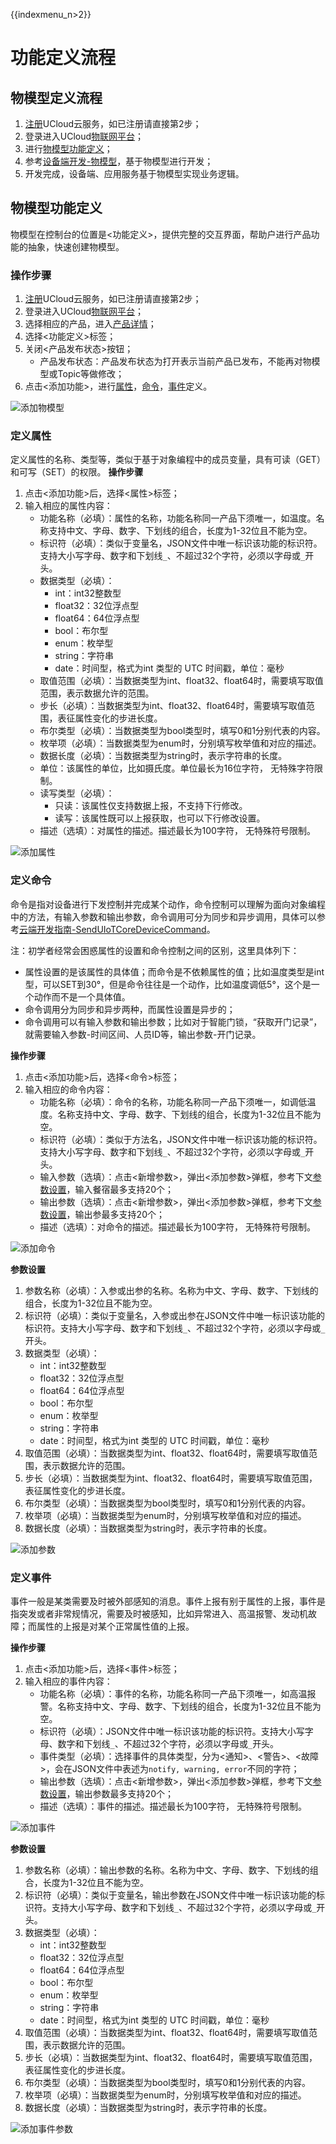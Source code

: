 {{indexmenu_n>2}}

# 功能定义流程


## 物模型定义流程
1. [注册](https://passport.ucloud.cn/#register)UCloud云服务，如已注册请直接第2步；
2. 登录进入UCloud[物联网平台](https://console.ucloud.cn/iot)；
3. 进行[物模型功能定义]()；
4. 参考[设备端开发-物模型]()，基于物模型进行开发；
5. 开发完成，设备端、应用服务基于物模型实现业务逻辑。



## 物模型功能定义
物模型在控制台的位置是<功能定义>，提供完整的交互界面，帮助户进行产品功能的抽象，快速创建物模型。


### 操作步骤
1. [注册](https://passport.ucloud.cn/#register)UCloud云服务，如已注册请直接第2步；
2. 登录进入UCloud[物联网平台](https://console.ucloud.cn/iot)；
3. 选择相应的产品，进入[产品详情]()；
4. 选择<功能定义>标签；
5. 关闭<产品发布状态>按钮；
   - 产品发布状态：产品发布状态为打开表示当前产品已发布，不能再对物模型或Topic等做修改；
6. 点击<添加功能>，进行[属性]()，[命令]()，[事件]()定义。

![添加物模型](../../images/添加物模型.png)



### 定义属性

定义属性的名称、类型等，类似于基于对象编程中的成员变量，具有可读（GET）和可写（SET）的权限。
**操作步骤**

1. 点击<添加功能>后，选择<属性>标签；
2. 输入相应的属性内容：
   - 功能名称（必填）：属性的名称，功能名称同一产品下须唯一，如温度。名称支持中文、字母、数字、下划线的组合，长度为1-32位且不能为空。
   - 标识符（必填）：类似于变量名，JSON文件中唯一标识该功能的标识符。支持大小写字母、数字和下划线`_`、不超过32个字符，必须以字母或`_`开头。
   - 数据类型（必填）：
      - int：int32整数型
      - float32：32位浮点型
      - float64：64位浮点型
      - bool：布尔型
      - enum：枚举型
      - string：字符串
      - date：时间型，格式为int 类型的 UTC 时间戳，单位：毫秒
   - 取值范围（必填）：当数据类型为int、float32、float64时，需要填写取值范围，表示数据允许的范围。
   - 步长（必填）：当数据类型为int、float32、float64时，需要填写取值范围，表征属性变化的步进长度。
   - 布尔类型（必填）：当数据类型为bool类型时，填写0和1分别代表的内容。
   - 枚举项（必填）：当数据类型为enum时，分别填写枚举值和对应的描述。
   - 数据长度（必填）：当数据类型为string时，表示字符串的长度。
   - 单位：该属性的单位，比如摄氏度。单位最长为16位字符， 无特殊字符限制。
   - 读写类型（必填）：
     - 只读：该属性仅支持数据上报，不支持下行修改。
     - 读写：该属性既可以上报获取，也可以下行修改设置。
   - 描述（选填）：对属性的描述。描述最长为100字符， 无特殊符号限制。



![添加属性](../../images/添加属性-3502709.png)



### 定义命令

命令是指对设备进行下发控制并完成某个动作，命令控制可以理解为面向对象编程中的方法，有输入参数和输出参数，命令调用可分为同步和异步调用，具体可以参考[云端开发指南-SendUIoTCoreDeviceCommand]()。



注：初学者经常会困惑属性的设置和命令控制之间的区别，这里具体列下：
- 属性设置的是该属性的具体值；而命令是不依赖属性的值；比如温度类型是int型，可以SET到30°，但是命令往往是一个动作，比如温度调低5°，这个是一个动作而不是一个具体值。
- 命令调用分为同步和异步两种，而属性设置是异步的；
- 命令调用可以有输入参数和输出参数；比如对于智能门锁，“获取开门记录”，就需要输入参数-时间区间、人员ID等，输出参数-开门记录。

**操作步骤**
1. 点击<添加功能>后，选择<命令>标签；
2. 输入相应的命令内容：
   - 功能名称（必填）：命令的名称，功能名称同一产品下须唯一，如调低温度。名称支持中文、字母、数字、下划线的组合，长度为1-32位且不能为空。
   - 标识符（必填）：类似于方法名，JSON文件中唯一标识该功能的标识符。支持大小写字母、数字和下划线`_`、不超过32个字符，必须以字母或`_`开头。
   - 输入参数（选填）：点击<新增参数>，弹出<添加参数>弹框，参考下文[参数设置]()，输入餐宿最多支持20个；
   - 输出参数（选填）：点击<新增参数>，弹出<添加参数>弹框，参考下文[参数设置]()，输出参最多支持20个；
   - 描述（选填）：对命令的描述。描述最长为100字符， 无特殊符号限制。
   



![添加命令](../../images/添加命令-3502730.png)

**参数设置**

1. 参数名称（必填）：入参或出参的名称。名称为中文、字母、数字、下划线的组合，长度为1-32位且不能为空。
2. 标识符（必填）：类似于变量名，入参或出参在JSON文件中唯一标识该功能的标识符。支持大小写字母、数字和下划线`_`、不超过32个字符，必须以字母或`_`开头。
3. 数据类型（必填）：      
    - int：int32整数型
    - float32：32位浮点型
    - float64：64位浮点型
    - bool：布尔型
    - enum：枚举型
    - string：字符串
    - date：时间型，格式为int 类型的 UTC 时间戳，单位：毫秒
4. 取值范围（必填）：当数据类型为int、float32、float64时，需要填写取值范围，表示数据允许的范围。
5. 步长（必填）：当数据类型为int、float32、float64时，需要填写取值范围，表征属性变化的步进长度。
6. 布尔类型（必填）：当数据类型为bool类型时，填写0和1分别代表的内容。
7. 枚举项（必填）：当数据类型为enum时，分别填写枚举值和对应的描述。
8. 数据长度（必填）：当数据类型为string时，表示字符串的长度。

![添加参数](../../images/添加参数.png)




### 定义事件
事件一般是某类需要及时被外部感知的消息。事件上报有别于属性的上报，事件是指突发或者非常规情况，需要及时被感知，比如异常进入、高温报警、发动机故障；而属性的上报是对某个正常属性值的上报。

**操作步骤**

1. 点击<添加功能>后，选择<事件>标签；
2. 输入相应的事件内容：
   - 功能名称（必填）：事件的名称，功能名称同一产品下须唯一，如高温报警。名称支持中文、字母、数字、下划线的组合，长度为1-32位且不能为空。
   - 标识符（必填）：JSON文件中唯一标识该功能的标识符。支持大小写字母、数字和下划线`_`、不超过32个字符，必须以字母或`_`开头。
   - 事件类型（必填）：选择事件的具体类型，分为<通知>、<警告>、<故障>，会在JSON文件中表述为`notify, warning, error`不同的字符；
   - 输出参数（选填）：点击<新增参数>，弹出<添加参数>弹框，参考下文[参数设置]()，输出参数最多支持20个；
   - 描述（选填）：事件的描述。描述最长为100字符， 无特殊符号限制。


![添加事件](../../images/添加事件.png)

**参数设置**
1. 参数名称（必填）：输出参数的名称。名称为中文、字母、数字、下划线的组合，长度为1-32位且不能为空。
2. 标识符（必填）：类似于变量名，输出参数在JSON文件中唯一标识该功能的标识符。支持大小写字母、数字和下划线`_`、不超过32个字符，必须以字母或`_`开头。
3. 数据类型（必填）：      
    - int：int32整数型
    - float32：32位浮点型
    - float64：64位浮点型
    - bool：布尔型
    - enum：枚举型
    - string：字符串
    - date：时间型，格式为int 类型的 UTC 时间戳，单位：毫秒
4. 取值范围（必填）：当数据类型为int、float32、float64时，需要填写取值范围，表示数据允许的范围。
5. 步长（必填）：当数据类型为int、float32、float64时，需要填写取值范围，表征属性变化的步进长度。
6. 布尔类型（必填）：当数据类型为bool类型时，填写0和1分别代表的内容。
7. 枚举项（必填）：当数据类型为enum时，分别填写枚举值和对应的描述。
8. 数据长度（必填）：当数据类型为string时，表示字符串的长度。


![添加事件参数](../../images/添加事件参数.png)
